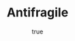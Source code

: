 ---
title: "Antifragile"
bookCover: "/assets/book-covers/antifragile.jpg"
slug: "antifragile"
bookAuthor: "Nicholas Nassim Taleb"
rating: 10
amazonLink: ""
author:
  name: Rico Trebeljahr
  picture: "/assets/blog/profile.jpeg"
---